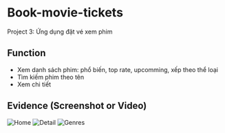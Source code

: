 # Book-movie-tickets
Project 3: Ứng dụng đặt vé xem phim
## Function
- Xem danh sách phim: phổ biến, top rate, upcomming, xếp theo thể loại
- Tìm kiếm phim theo tên
- Xem chi tiết 
## Evidence (Screenshot or Video)
![Home](https://user-images.githubusercontent.com/45956869/103480203-8b12cc00-4e05-11eb-8f06-8f24c3fe7289.png)
![Detail](https://user-images.githubusercontent.com/45956869/103480262-de851a00-4e05-11eb-930b-8b050233f895.png)
![Genres](https://user-images.githubusercontent.com/45956869/103480279-0eccb880-4e06-11eb-945a-3996d75ad8e6.png)
